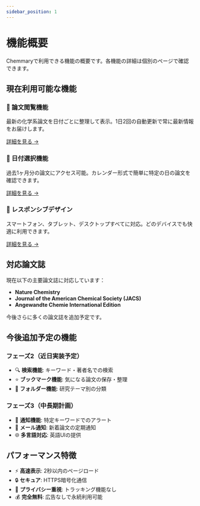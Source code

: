 ```yaml
---
sidebar_position: 1
---
```


# 機能概要

Chemmaryで利用できる機能の概要です。各機能の詳細は個別のページで確認できます。

## 現在利用可能な機能

### 📰 論文閲覧機能
最新の化学系論文を日付ごとに整理して表示。1日2回の自動更新で常に最新情報をお届けします。

[詳細を見る →](./paper-viewing)

### 📅 日付選択機能
過去1ヶ月分の論文にアクセス可能。カレンダー形式で簡単に特定の日の論文を確認できます。

[詳細を見る →](./date-navigation)

### 📱 レスポンシブデザイン
スマートフォン、タブレット、デスクトップすべてに対応。どのデバイスでも快適に利用できます。

[詳細を見る →](./responsive-design)

## 対応論文誌

現在以下の主要論文誌に対応しています：

- **Nature Chemistry**
- **Journal of the American Chemical Society (JACS)**
- **Angewandte Chemie International Edition**

今後さらに多くの論文誌を追加予定です。

## 今後追加予定の機能

### フェーズ2（近日実装予定）
- 🔍 **検索機能**: キーワード・著者名での検索
- ⭐ **ブックマーク機能**: 気になる論文の保存・整理
- 📂 **フォルダー機能**: 研究テーマ別の分類

### フェーズ3（中長期計画）
- 🔔 **通知機能**: 特定キーワードでのアラート
- 📧 **メール通知**: 新着論文の定期通知
- 🌐 **多言語対応**: 英語UIの提供

## パフォーマンス特徴

- ⚡ **高速表示**: 2秒以内のページロード
- 🔒 **セキュア**: HTTPS暗号化通信
- 🚫 **プライバシー重視**: トラッキング機能なし
- 💰 **完全無料**: 広告なしで永続利用可能